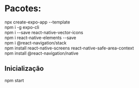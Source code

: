 <h1>Pacotes:</h1>

npx create-expo-app --template</br>
npm i -g expo-cli</br>
npm i --save react-native-vector-icons</br>
npm i react-native-elements --save</br>
npm i @react-navigation/stack</br>
npm install react-native-screens react-native-safe-area-context</br>
npm install @react-navigation/native

<H2>Inicialização</H2>
npm start
